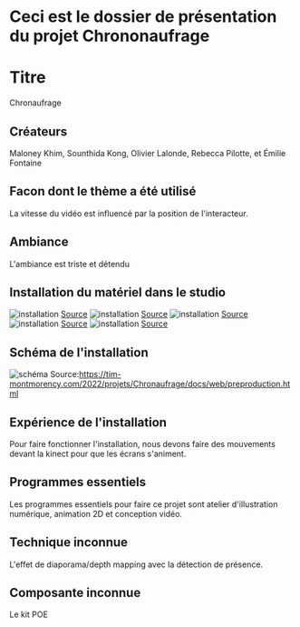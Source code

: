 # Ceci est le dossier de présentation du projet Chrononaufrage

# Titre
Chronaufrage

## Créateurs
Maloney Khim, Sounthida Kong, Olivier Lalonde, Rebecca Pilotte, et Émilie Fontaine

## Facon dont le thème a été utilisé
La vitesse du vidéo est influencé par la position de l'interacteur.
## Ambiance
L'ambiance est triste et détendu

## Installation du matériel dans le studio
![installation](medias_chrononaufrage/installation.jpg)
[Source](https://tim-montmorency.com/2022/projets/Chronaufrage/docs/web/index.html)
![installation](medias_chrononaufrage/installation_2.jpg)
[Source](https://tim-montmorency.com/2022/projets/Chronaufrage/docs/web/index.html)
![installation](medias_chrononaufrage/installation_3.jpg)
[Source](https://tim-montmorency.com/2022/projets/Chronaufrage/docs/web/index.html)
![installation](medias_chrononaufrage/installation_4.jpg)
[Source](https://tim-montmorency.com/2022/projets/Chronaufrage/docs/web/index.html)
![installation](medias_chrononaufrage/installation_5.jpg)
[Source](https://tim-montmorency.com/2022/projets/Chronaufrage/docs/web/index.html)

## Schéma de l'installation
![schéma](medias_chrononaufrage/schéma_2.png)
Source:https://tim-montmorency.com/2022/projets/Chronaufrage/docs/web/preproduction.html

## Expérience de l'installation
Pour faire fonctionner l'installation, nous devons faire des mouvements devant la kinect pour que les écrans s'animent.

## Programmes essentiels
Les programmes essentiels pour faire ce projet sont atelier d'illustration numérique, animation 2D et conception vidéo.

## Technique inconnue
L'effet de diaporama/depth mapping avec la détection de présence.

## Composante inconnue
Le kit POE
